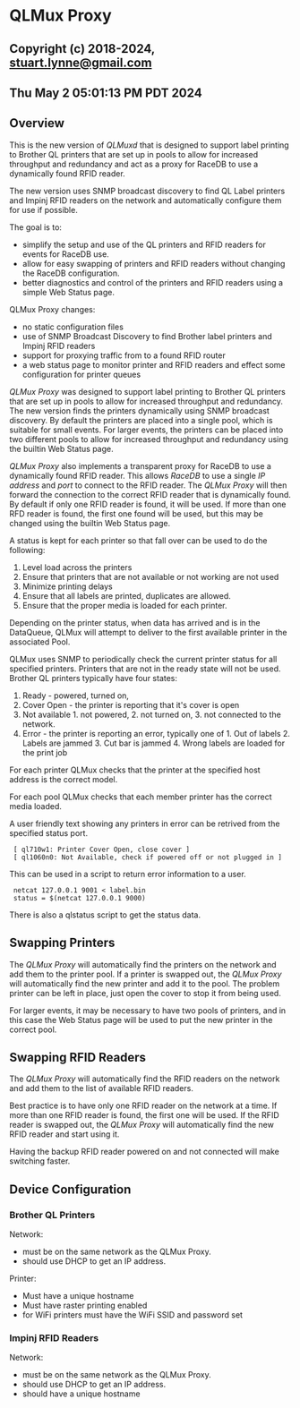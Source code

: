 # QLMux Proxy
## Copyright (c) 2018-2024, stuart.lynne@gmail.com
## Thu May  2 05:01:13 PM PDT 2024

## Overview
This is the new version of *QLMuxd* that is designed to support label printing to 
Brother QL printers that are set up in pools to allow for increased throughput and redundancy
and act as a proxy for RaceDB to use a dynamically found RFID reader.

The new version uses SNMP broadcast discovery to find QL Label printers and Impinj RFID readers on the network and
automatically configure them for use if possible.

The goal is to:
- simplify the setup and use of the QL printers and RFID readers for events for RaceDB use.
- allow for easy swapping of printers and RFID readers without changing the RaceDB configuration.
- better diagnostics and control of the printers and RFID readers using a simple Web Status page.

QLMux Proxy changes:

- no static configuration files
- use of SNMP Broadcast Discovery to find Brother label printers and Impinj RFID readers
- support for proxying traffic from to a found RFID router
- a web status page to monitor printer and RFID readers and effect some configuration for printer queues


*QLMux Proxy* was designed to support label printing to Brother QL printers that are set up in pools to allow for increased throughput 
and redundancy. The new version finds the printers dynamically using SNMP broadcast discovery. By default the printers are 
placed into a single pool, which is suitable for small events. For larger events, the printers can be placed into two different
pools to allow for increased throughput and redundancy using the builtin Web Status page.

*QLMux Proxy* also implements a transparent proxy for RaceDB to use a dynamically found RFID reader. This allows *RaceDB*
to use a single *IP address* and *port* to connect to the RFID reader. The *QLMux Proxy* will then forward the connection to the
correct RFID reader that is dynamically found. By default if only one RFID reader is found, it will be used. If more than one
RFD reader is found, the first one found will be used, but this may be changed using the builtin Web Status page.


A status is kept for each printer so that fall over can be used to do the following:

  1. Level load across the printers
  2. Ensure that printers that are not available or not working are not used
  3. Minimize printing delays
  4. Ensure that all labels are printed, duplicates are allowed.
  5. Ensure that the proper media is loaded for each printer.

Depending on the printer status, when data has arrived and is in the DataQueue, QLMux will attempt
to deliver to the first available printer in the associated Pool. 

QLMux uses SNMP to periodically check the current printer status for all specified printers. Printers that are
not in the ready state will not be used. Brother QL printers typically have four states:

  1. Ready - powered, turned on,
  2. Cover Open - the printer is reporting that it's cover is open
  3. Not available
    1. not powered,
    2. not turned on,
    3. not connected to the network.
  4. Error - the printer is reporting an error, typically one of
    1. Out of labels
    2. Labels are jammed
    3. Cut bar is jammed
    4. Wrong labels are loaded for the print job

For each printer QLMux checks that the printer at the specified host address is the correct model.

For each pool QLMux checks that each member printer has the correct media loaded.

A user friendly text showing any printers in error can be retrived from the specified status port. 

     [ ql710w1: Printer Cover Open, close cover ]
     [ ql1060n0: Not Available, check if powered off or not plugged in ]


This can be used in a script to return error information to a user.

     netcat 127.0.0.1 9001 < label.bin
     status = $(netcat 127.0.0.1 9000)

There is also a qlstatus script to get the status data.

## Swapping Printers

The *QLMux Proxy* will automatically find the printers on the network and add them to the printer pool. If a printer is
swapped out, the *QLMux Proxy* will automatically find the new printer and add it to the pool. The problem printer can
be left in place, just open the cover to stop it from being used.

For larger events, it may be necessary to have two pools of printers, and in this case the Web Status page will be used 
to put the new printer in the correct pool.

## Swapping RFID Readers

The *QLMux Proxy* will automatically find the RFID readers on the network and add them to the list of available RFID readers.

Best practice is to have only one RFID reader on the network at a time. If more than one RFID reader is found, the first one
will be used. If the RFID reader is swapped out, the *QLMux Proxy* will automatically find the new RFID reader and start using it.

Having the backup RFID reader powered on and not connected will make switching faster.



## Device Configuration


### Brother QL Printers
Network:
- must be on the same network as the QLMux Proxy.
- should use DHCP to get an IP address.

Printer:
- Must have a unique hostname
- Must have raster printing enabled
- for WiFi printers must have the WiFi SSID and password set 

### Impinj RFID Readers
Network:
- must be on the same network as the QLMux Proxy.
- should use DHCP to get an IP address.
- should have a unique hostname


